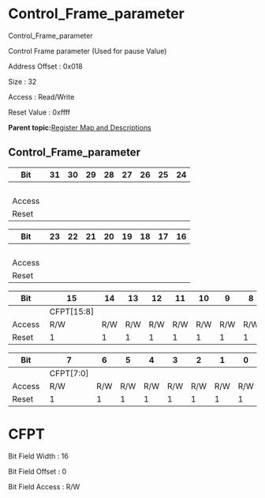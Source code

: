 # Control\_Frame\_parameter

Control\_Frame\_parameter

Control Frame parameter \(Used for pause Value\)

Address Offset : 0x018

Size : 32

Access : Read/Write

Reset Value : 0xffff

**Parent topic:**[Register Map and Descriptions](GUID-521EA668-4C02-4A74-927B-B4C8D92B9489.md)

## Control\_Frame\_parameter

|Bit |31|30|29|28|27|26|25|24|
|----|---|---|---|---|---|---|---|---|
| | | | | | | | | |
|Access | | | | | | | | |
|Reset | | | | | | | | |

|Bit |23|22|21|20|19|18|17|16|
|----|---|---|---|---|---|---|---|---|
| | | | | | | | | |
|Access | | | | | | | | |
|Reset | | | | | | | | |

|Bit |15|14|13|12|11|10|9|8|
|----|---|---|---|---|---|---|---|---|
| |CFPT\[15:8\]|
|Access |R/W|R/W|R/W|R/W|R/W|R/W|R/W|R/W|
|Reset |1|1|1|1|1|1|1|1|

|Bit |7|6|5|4|3|2|1|0|
|----|---|---|---|---|---|---|---|---|
| |CFPT\[7:0\]|
|Access |R/W|R/W|R/W|R/W|R/W|R/W|R/W|R/W|
|Reset |1|1|1|1|1|1|1|1|

# CFPT

Bit Field Width : 16

Bit Field Offset : 0

Bit Field Access : R/W

